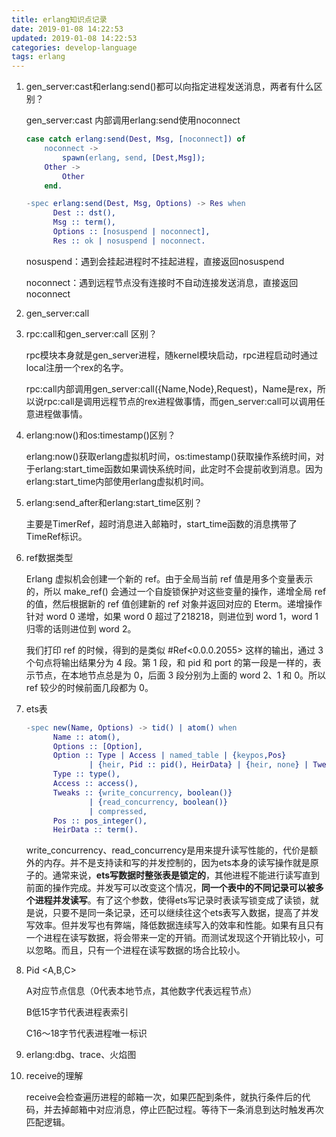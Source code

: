 ```yaml
---
title: erlang知识点记录
date: 2019-01-08 14:22:53
updated: 2019-01-08 14:22:53
categories: develop-language
tags: erlang
---
```


1. gen_server:cast和erlang:send()都可以向指定进程发送消息，两者有什么区别？

   gen_server:cast 内部调用erlang:send使用noconnect

   ```erlang
   case catch erlang:send(Dest, Msg, [noconnect]) of
       noconnect ->
           spawn(erlang, send, [Dest,Msg]);
       Other ->
           Other
       end.
   ```

   ```erlang
   -spec erlang:send(Dest, Msg, Options) -> Res when
         Dest :: dst(),
         Msg :: term(),
         Options :: [nosuspend | noconnect],
         Res :: ok | nosuspend | noconnect.
   ```

   nosuspend：遇到会挂起进程时不挂起进程，直接返回nosuspend

   noconnect：遇到远程节点没有连接时不自动连接发送消息，直接返回noconnect

2. gen_server:call

3. rpc:call和gen_server:call 区别？

   rpc模块本身就是gen_server进程，随kernel模块启动，rpc进程启动时通过local注册一个rex的名字。

   rpc:call内部调用gen_server:call({Name,Node},Request)，Name是rex，所以说rpc:call是调用远程节点的rex进程做事情，而gen_server:call可以调用任意进程做事情。

4. erlang:now()和os:timestamp()区别？

   erlang:now()获取erlang虚拟机时间，os:timestamp()获取操作系统时间，对于erlang:start_time函数如果调快系统时间，此定时不会提前收到消息。因为erlang:start_time内部使用erlang虚拟机时间。

5. erlang:send_after和erlang:start_time区别？

   主要是TimerRef，超时消息进入邮箱时，start_time函数的消息携带了TimeRef标识。

6. ref数据类型

   Erlang 虚拟机会创建一个新的 ref。由于全局当前 ref 值是用多个变量表示的，所以 make_ref() 会通过一个自旋锁保护对这些变量的操作，递增全局 ref 的值，然后根据新的 ref 值创建新的 ref 对象并返回对应的 Eterm。递增操作针对 word 0 递增，如果 word 0 超过了218218，则进位到 word 1，word 1 归零的话则进位到 word 2。

   我们打印 ref 的时候，得到的是类似 #Ref<0.0.0.2055> 这样的输出，通过 3 个句点将输出结果分为 4 段。第 1 段，和 pid 和 port 的第一段是一样的，表示节点，在本地节点总是为 0，后面 3 段分别为上面的 word 2、1 和 0。所以 ref 较少的时候前面几段都为 0。

7. ets表

   ```erlang
   -spec new(Name, Options) -> tid() | atom() when
         Name :: atom(),
         Options :: [Option],
         Option :: Type | Access | named_table | {keypos,Pos}
                 | {heir, Pid :: pid(), HeirData} | {heir, none} | Tweaks,
         Type :: type(),
         Access :: access(),
         Tweaks :: {write_concurrency, boolean()}
                 | {read_concurrency, boolean()}
                 | compressed,
         Pos :: pos_integer(),
         HeirData :: term().
   ```

   write_concurrency、read_concurrency是用来提升读写性能的，代价是额外的内存。并不是支持读和写的并发控制的，因为ets本身的读写操作就是原子的。通常来说，**ets写数据时整张表是锁定的**，其他进程不能进行读写直到前面的操作完成。并发写可以改变这个情况，**同一个表中的不同记录可以被多个进程并发读写**。有了这个参数，使得ets写记录时表读写锁变成了读锁，就是说，只要不是同一条记录，还可以继续往这个ets表写入数据，提高了并发写效率。但并发写也有弊端，降低数据连续写入的效率和性能。如果有且只有一个进程在读写数据，将会带来一定的开销。而测试发现这个开销比较小，可以忽略。而且，只有一个进程在读写数据的场合比较小。

8. Pid <A,B,C>

   A对应节点信息（0代表本地节点，其他数字代表远程节点）

   B低15字节代表进程表索引

   C16～18字节代表进程唯一标识

9. erlang:dbg、trace、火焰图

10. receive的理解

    receive会检查遍历进程的邮箱一次，如果匹配到条件，就执行条件后的代码，并去掉邮箱中对应消息，停止匹配过程。等待下一条消息到达时触发再次匹配逻辑。





